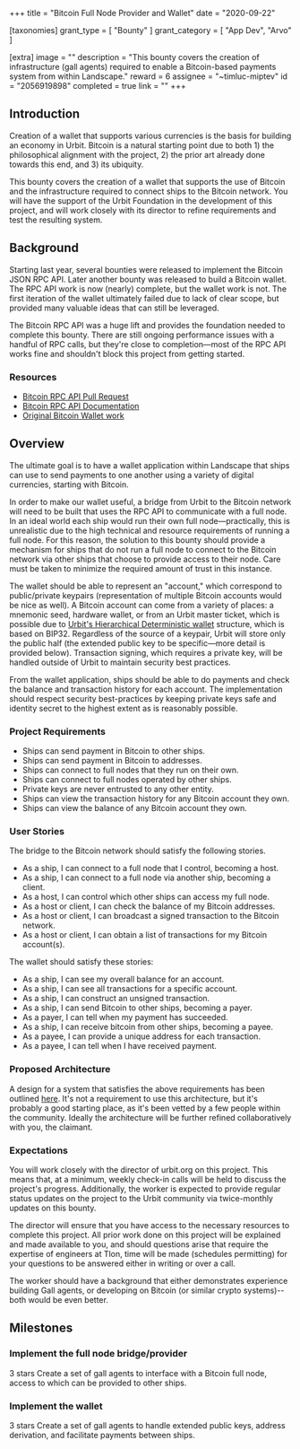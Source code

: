 +++
title = "Bitcoin Full Node Provider and Wallet"
date = "2020-09-22"

[taxonomies]
grant_type = [ "Bounty" ]
grant_category = [ "App Dev", "Arvo" ]

[extra]
image = ""
description = "This bounty covers the creation of infrastructure (gall agents) required to enable a Bitcoin-based payments system from within Landscape."
reward = 6
assignee = "~timluc-miptev"
id = "2056919898"
completed = true
link = ""
+++

## Introduction

Creation of a wallet that supports various currencies is the basis for building an economy in Urbit. Bitcoin is a natural starting point due to both 1) the philosophical alignment with the project, 2) the prior art already done towards this end, and 3) its ubiquity.

This bounty covers the creation of a wallet that supports the use of Bitcoin and the infrastructure required to connect ships to the Bitcoin network. You will have the support of the Urbit Foundation in the development of this project, and will work closely with its director to refine requirements and test the resulting system.

## Background

Starting last year, several bounties were released to implement the Bitcoin JSON RPC API. Later another bounty was released to build a Bitcoin wallet. The RPC API work is now (nearly) complete, but the wallet work is not. The first iteration of the wallet ultimately failed due to lack of clear scope, but provided many valuable ideas that can still be leveraged.

The Bitcoin RPC API was a huge lift and provides the foundation needed to complete this bounty. There are still ongoing performance issues with a handful of RPC calls, but they're close to completion—most of the RPC API works fine and shouldn't block this project from getting started.

### Resources

- [Bitcoin RPC API Pull Request](https://github.com/urbit/urbit/pull/1892)
- [Bitcoin RPC API Documentation](https://developer.bitcoin.org/reference/rpc/index.html)
- [Original Bitcoin Wallet work](https://github.com/urbit/urbit/tree/mp/bitcoin)

## Overview

The ultimate goal is to have a wallet application within Landscape that ships can use to send payments to one another using a variety of digital currencies, starting with Bitcoin.

In order to make our wallet useful, a bridge from Urbit to the Bitcoin network will need to be built that uses the RPC API to communicate with a full node. In an ideal world each ship would run their own full node—practically, this is unrealistic due to the high technical and resource requirements of running a full node. For this reason, the solution to this bounty should provide a mechanism for ships that do not run a full node to connect to the Bitcoin network via other ships that choose to provide access to their node. Care must be taken to minimize the required amount of trust in this instance.

The wallet should be able to represent an "account," which correspond to public/private keypairs (representation of multiple Bitcoin accounts would be nice as well). A Bitcoin account can come from a variety of places: a mnemonic seed, hardware wallet, or from an Urbit master ticket, which is possible due to [Urbit's Hierarchical Deterministic wallet](https://github.com/urbit/fora-posts/blob/master/proposals/posts/~2018.11.8..19.31.59..ba77~.md) structure, which is based on BIP32. Regardless of the source of a keypair, Urbit will store only the public half (the extended public key to be specific—more detail is provided below). Transaction signing, which requires a private key, will be handled outside of Urbit to maintain security best practices.

From the wallet application, ships should be able to do payments and check the balance and transaction history for each account. The implementation should respect security best-practices by keeping private keys safe and identity secret to the highest extent as is reasonably possible.

### Project Requirements

- Ships can send payment in Bitcoin to other ships.
- Ships can send payment in Bitcoin to addresses.
- Ships can connect to full nodes that they run on their own.
- Ships can connect to full nodes operated by other ships.
- Private keys are never entrusted to any other entity.
- Ships can view the transaction history for any Bitcoin account they own.
- Ships can view the balance of any Bitcoin account they own.

### User Stories

The bridge to the Bitcoin network should satisfy the following stories.

- As a ship, I can connect to a full node that I control, becoming a host.
- As a ship, I can connect to a full node via another ship, becoming a client.
- As a host, I can control which other ships can access my full node.
- As a host or client, I can check the balance of my Bitcoin addresses.
- As a host or client, I can broadcast a signed transaction to the Bitcoin network.
- As a host or client, I can obtain a list of transactions for my Bitcoin account(s).

The wallet should satisfy these stories:

- As a ship, I can see my overall balance for an account.
- As a ship, I can see all transactions for a specific account.
- As a ship, I can construct an unsigned transaction.
- As a ship, I can send Bitcoin to other ships, becoming a payer.
- As a payer, I can tell when my payment has succeeded.
- As a ship, I can receive bitcoin from other ships, becoming a payee.
- As a payee, I can provide a unique address for each transaction.
- As a payee, I can tell when I have received payment.

### Proposed Architecture

A design for a system that satisfies the above requirements has been outlined [here](https://gist.github.com/jalehman/e0c91071427ca4c349c0673f376945cb). It's not a requirement to use this architecture, but it's probably a good starting place, as it's been vetted by a few people within the community. Ideally the architecture will be further refined collaboratively with you, the claimant.

### Expectations

You will work closely with the director of urbit.org on this project. This means that, at a minimum, weekly check-in calls will be held to discuss the project's progress. Additionally, the worker is expected to provide regular status updates on the project to the Urbit community via twice-monthly updates on this bounty.

The director will ensure that you have access to the necessary resources to complete this project. All prior work done on this project will be explained and made available to you, and should questions arise that require the expertise of engineers at Tlon, time will be made (schedules permitting) for your questions to be answered either in writing or over a call.

The worker should have a background that either demonstrates experience building Gall agents, or developing on Bitcoin (or similar crypto systems)--both would be even better.

## Milestones

### Implement the full node bridge/provider

3 stars
Create a set of gall agents to interface with a Bitcoin full node, access to which can be provided to other ships.

### Implement the wallet

3 stars
Create a set of gall agents to handle extended public keys, address derivation, and facilitate payments between ships.
